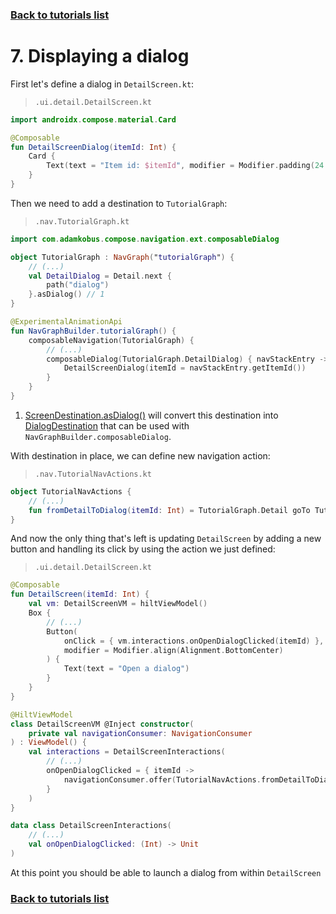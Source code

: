 ### [Back to tutorials list](README.md)

# 7. Displaying a dialog

First let's define a dialog in `DetailScreen.kt`:

> `.ui.detail.DetailScreen.kt`
```kotlin
import androidx.compose.material.Card

@Composable
fun DetailScreenDialog(itemId: Int) {
    Card {
        Text(text = "Item id: $itemId", modifier = Modifier.padding(24.dp))
    }
}
```

Then we need to add a destination to `TutorialGraph`:
> `.nav.TutorialGraph.kt`
```kotlin
import com.adamkobus.compose.navigation.ext.composableDialog

object TutorialGraph : NavGraph("tutorialGraph") {
    // (...)
    val DetailDialog = Detail.next { 
        path("dialog")
    }.asDialog() // 1
}

@ExperimentalAnimationApi
fun NavGraphBuilder.tutorialGraph() {
    composableNavigation(TutorialGraph) {
        // (...)
        composableDialog(TutorialGraph.DetailDialog) { navStackEntry ->
            DetailScreenDialog(itemId = navStackEntry.getItemId())
        }
    }
}
```

1. [ScreenDestination.asDialog()] will convert this destination 
   into [DialogDestination] that can be used with `NavGraphBuilder.composableDialog`.

With destination in place, we can define new navigation action:
> `.nav.TutorialNavActions.kt`
```kotlin
object TutorialNavActions {
    // (...)
    fun fromDetailToDialog(itemId: Int) = TutorialGraph.Detail goTo TutorialGraph.DetailDialog arg itemId
}
```

And now the only thing that's left is updating `DetailScreen` by adding a new button 
and handling its click by using the action we just defined:
> `.ui.detail.DetailScreen.kt`
```kotlin
@Composable
fun DetailScreen(itemId: Int) {
    val vm: DetailScreenVM = hiltViewModel()
    Box {
        // (...)
        Button(
            onClick = { vm.interactions.onOpenDialogClicked(itemId) },
            modifier = Modifier.align(Alignment.BottomCenter)
        ) {
            Text(text = "Open a dialog")
        }
    }
}

@HiltViewModel
class DetailScreenVM @Inject constructor(
    private val navigationConsumer: NavigationConsumer
) : ViewModel() {
    val interactions = DetailScreenInteractions(
        // (...)
        onOpenDialogClicked = { itemId ->
            navigationConsumer.offer(TutorialNavActions.fromDetailToDialog(itemId))
        }
    )
}

data class DetailScreenInteractions(
    // (...)
    val onOpenDialogClicked: (Int) -> Unit
)
```

At this point you should be able to launch a dialog from within `DetailScreen`

### [Back to tutorials list](README.md)

<!-- GENERATED SECTION - DON'T ADD ANY TEXT BELOW THIS TAG -->

[ScreenDestination.asDialog()]: ../../docs/components/composenav/composenav/com.adamkobus.compose.navigation.destination/-screen-destination/index.md
[DialogDestination]: ../../docs/components/composenav/composenav/com.adamkobus.compose.navigation.destination/-dialog-destination/index.md
